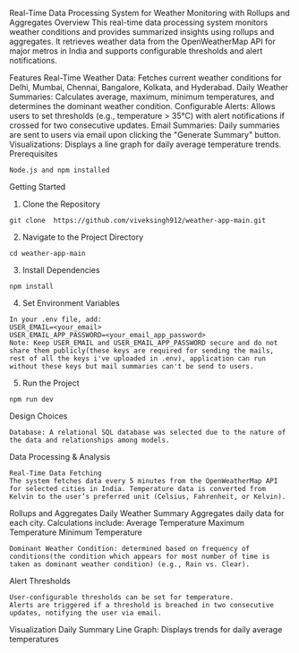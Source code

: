 Real-Time Data Processing System for Weather Monitoring with Rollups and Aggregates
Overview
This real-time data processing system monitors weather conditions and provides summarized insights using rollups and aggregates. It retrieves weather data from the OpenWeatherMap API for major metros in India and supports configurable thresholds and alert notifications.

Features
Real-Time Weather Data: Fetches current weather conditions for Delhi, Mumbai, Chennai, Bangalore, Kolkata, and Hyderabad.
Daily Weather Summaries: Calculates average, maximum, minimum temperatures, and determines the dominant weather condition.
Configurable Alerts: Allows users to set thresholds (e.g., temperature > 35°C) with alert notifications if crossed for two consecutive updates.
Email Summaries: Daily summaries are sent to users via email upon clicking the "Generate Summary" button.
Visualizations: Displays a line graph for daily average temperature trends.
Prerequisites
```
Node.js and npm installed
```
Getting Started
1. Clone the Repository
```
git clone  https://github.com/viveksingh912/weather-app-main.git
```
2. Navigate to the Project Directory
```
cd weather-app-main
```
3. Install Dependencies
```
npm install
```
4. Set Environment Variables
```
In your .env file, add:
USER_EMAIL=<your_email>
USER_EMAIL_APP_PASSWORD=<your_email_app_password>
Note: Keep USER_EMAIL and USER_EMAIL_APP_PASSWORD secure and do not share them publicly(these keys are required for sending the mails, rest of all the keys i've uploaded in .env), application can run without these keys but mail summaries can't be send to users.
```
5. Run the Project
```
npm run dev
```
Design Choices
```
Database: A relational SQL database was selected due to the nature of the data and relationships among models.
```
Data Processing & Analysis
```
Real-Time Data Fetching
The system fetches data every 5 minutes from the OpenWeatherMap API for selected cities in India. Temperature data is converted from Kelvin to the user’s preferred unit (Celsius, Fahrenheit, or Kelvin).
```
Rollups and Aggregates
Daily Weather Summary
Aggregates daily data for each city.
Calculations include:
Average Temperature
Maximum Temperature
Minimum Temperature
```
Dominant Weather Condition: determined based on frequency of conditions(the condition which appears for most number of time is taken as dominant weather condition) (e.g., Rain vs. Clear).
```
Alert Thresholds
```
User-configurable thresholds can be set for temperature.
Alerts are triggered if a threshold is breached in two consecutive updates, notifying the user via email.
```
Visualization
Daily Summary Line Graph: Displays trends for daily average temperatures

